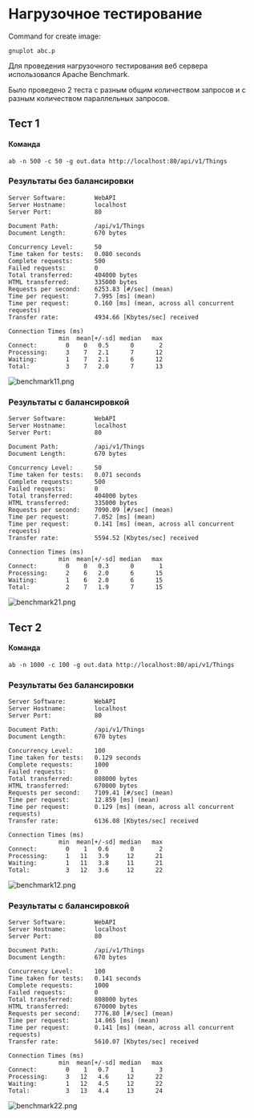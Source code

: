 # Нагрузочное тестирование
Command for create image: 
```shell
gnuplot abc.p
```
Для проведения нагрузочного тестирования веб сервера использовался Apache Benchmark.

Было проведено 2 теста с разным общим количеством запросов и с разным количеством параллельных запросов.

## Тест 1

#### Команда
```shell
ab -n 500 -c 50 -g out.data http://localhost:80/api/v1/Things
```

### Результаты без балансировки

```
Server Software:        WebAPI
Server Hostname:        localhost
Server Port:            80

Document Path:          /api/v1/Things
Document Length:        670 bytes

Concurrency Level:      50
Time taken for tests:   0.080 seconds
Complete requests:      500
Failed requests:        0
Total transferred:      404000 bytes
HTML transferred:       335000 bytes
Requests per second:    6253.83 [#/sec] (mean)
Time per request:       7.995 [ms] (mean)
Time per request:       0.160 [ms] (mean, across all concurrent requests)
Transfer rate:          4934.66 [Kbytes/sec] received

Connection Times (ms)
              min  mean[+/-sd] median   max
Connect:        0    0   0.5      0       2
Processing:     3    7   2.1      7      12
Waiting:        1    7   2.1      6      12
Total:          3    7   2.0      7      13
```

![benchmark11.png](./benchmark11.png)

### Результаты с балансировкой

```
Server Software:        WebAPI
Server Hostname:        localhost
Server Port:            80

Document Path:          /api/v1/Things
Document Length:        670 bytes

Concurrency Level:      50
Time taken for tests:   0.071 seconds
Complete requests:      500
Failed requests:        0
Total transferred:      404000 bytes
HTML transferred:       335000 bytes
Requests per second:    7090.09 [#/sec] (mean)
Time per request:       7.052 [ms] (mean)
Time per request:       0.141 [ms] (mean, across all concurrent requests)
Transfer rate:          5594.52 [Kbytes/sec] received

Connection Times (ms)
              min  mean[+/-sd] median   max
Connect:        0    0   0.3      0       1
Processing:     2    6   2.0      6      15
Waiting:        1    6   2.0      6      15
Total:          2    7   1.9      7      15
```
![benchmark21.png](./benchmark11.png)

## Тест 2

#### Команда
```shell
ab -n 1000 -c 100 -g out.data http://localhost:80/api/v1/Things
```

### Результаты без балансировки

```
Server Software:        WebAPI
Server Hostname:        localhost
Server Port:            80

Document Path:          /api/v1/Things
Document Length:        670 bytes

Concurrency Level:      100
Time taken for tests:   0.129 seconds
Complete requests:      1000
Failed requests:        0
Total transferred:      808000 bytes
HTML transferred:       670000 bytes
Requests per second:    7109.41 [#/sec] (mean)
Time per request:       12.859 [ms] (mean)
Time per request:       0.129 [ms] (mean, across all concurrent requests)
Transfer rate:          6136.08 [Kbytes/sec] received

Connection Times (ms)
              min  mean[+/-sd] median   max
Connect:        0    1   0.6      0       2
Processing:     1   11   3.9     12      21
Waiting:        1   11   3.8     11      21
Total:          3   12   3.6     12      22
```
![benchmark12.png](./benchmark21.png)
### Результаты с балансировкой

```
Server Software:        WebAPI
Server Hostname:        localhost
Server Port:            80

Document Path:          /api/v1/Things
Document Length:        670 bytes

Concurrency Level:      100
Time taken for tests:   0.141 seconds
Complete requests:      1000
Failed requests:        0
Total transferred:      808000 bytes
HTML transferred:       670000 bytes
Requests per second:    7776.80 [#/sec] (mean)
Time per request:       14.065 [ms] (mean)
Time per request:       0.141 [ms] (mean, across all concurrent requests)
Transfer rate:          5610.07 [Kbytes/sec] received

Connection Times (ms)
              min  mean[+/-sd] median   max
Connect:        0    1   0.7      1       3
Processing:     3   12   4.6     12      22
Waiting:        1   12   4.5     12      22
Total:          3   13   4.4     13      24
```
![benchmark22.png](./benchmark22.png)